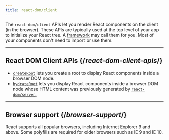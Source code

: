 ```yaml
---
title: react-dom/client
---
```


<Intro>

The `react-dom/client` APIs let you render React components on the client (in the browser). These APIs are typically used at the top level of your app to initialize your React tree. A [framework](/learn/start-a-new-react-project#building-with-a-full-featured-framework) may call them for you. Most of your components don't need to import or use them.

</Intro>

<InlineToc />

---

## React DOM Client APIs {/*react-dom-client-apis*/}

* [`createRoot`](/apis/react-dom/client/createRoot) lets you create a root to display React components inside a browser DOM node.
* [`hydrateRoot`](/apis/react-dom/client/hydrateRoot) lets you display React components inside a browser DOM node whose HTML content was previously generated by [`react-dom/server`.](/apis/react-dom/server)

---

## Browser support {/*browser-support*/}

React supports all popular browsers, including Internet Explorer 9 and above. Some polyfills are required for older browsers such as IE 9 and IE 10.